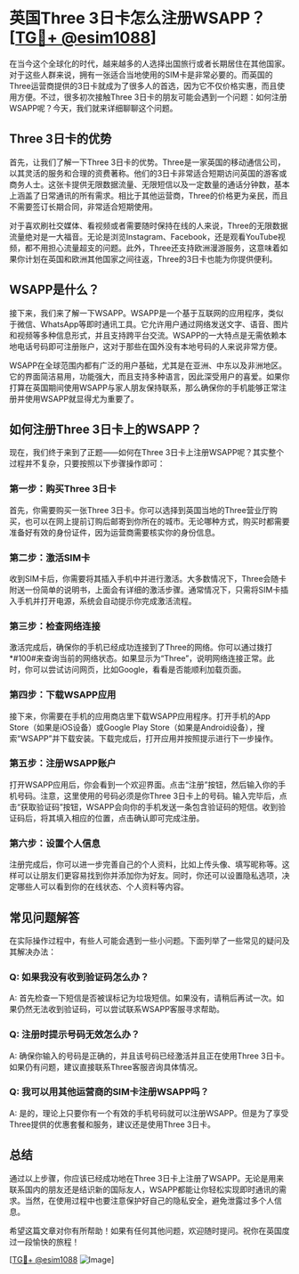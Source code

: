 # 英国Three 3日卡怎么注册WSAPP？[[TG💪+ @esim1088](https://t.me/s/esim1088)]

在当今这个全球化的时代，越来越多的人选择出国旅行或者长期居住在其他国家。对于这些人群来说，拥有一张适合当地使用的SIM卡是非常必要的。而英国的Three运营商提供的3日卡就成为了很多人的首选，因为它不仅价格实惠，而且使用方便。不过，很多初次接触Three 3日卡的朋友可能会遇到一个问题：如何注册WSAPP呢？今天，我们就来详细聊聊这个问题。

## Three 3日卡的优势

首先，让我们了解一下Three 3日卡的优势。Three是一家英国的移动通信公司，以其灵活的服务和合理的资费著称。他们的3日卡非常适合短期访问英国的游客或商务人士。这张卡提供无限数据流量、无限短信以及一定数量的通话分钟数，基本上涵盖了日常通讯的所有需求。相比于其他运营商，Three的价格更为亲民，而且不需要签订长期合同，非常适合短期使用。

对于喜欢刷社交媒体、看视频或者需要随时保持在线的人来说，Three的无限数据流量绝对是一大福音。无论是浏览Instagram、Facebook，还是观看YouTube视频，都不用担心流量超支的问题。此外，Three还支持欧洲漫游服务，这意味着如果你计划在英国和欧洲其他国家之间往返，Three的3日卡也能为你提供便利。

## WSAPP是什么？

接下来，我们来了解一下WSAPP。WSAPP是一个基于互联网的应用程序，类似于微信、WhatsApp等即时通讯工具。它允许用户通过网络发送文字、语音、图片和视频等多种信息形式，并且支持跨平台交流。WSAPP的一大特点是无需依赖本地电话号码即可注册账户，这对于那些在国外没有本地号码的人来说非常方便。

WSAPP在全球范围内都有广泛的用户基础，尤其是在亚洲、中东以及非洲地区。它的界面简洁易用，功能强大，而且支持多种语言，因此深受用户的喜爱。如果你打算在英国期间使用WSAPP与家人朋友保持联系，那么确保你的手机能够正常注册并使用WSAPP就显得尤为重要了。

## 如何注册Three 3日卡上的WSAPP？

现在，我们终于来到了正题——如何在Three 3日卡上注册WSAPP呢？其实整个过程并不复杂，只要按照以下步骤操作即可：

### 第一步：购买Three 3日卡

首先，你需要购买一张Three 3日卡。你可以选择到英国当地的Three营业厅购买，也可以在网上提前订购后邮寄到你所在的城市。无论哪种方式，购买时都需要准备好有效的身份证件，因为运营商需要核实你的身份信息。

### 第二步：激活SIM卡

收到SIM卡后，你需要将其插入手机中并进行激活。大多数情况下，Three会随卡附送一份简单的说明书，上面会有详细的激活步骤。通常情况下，只需将SIM卡插入手机并打开电源，系统会自动提示你完成激活流程。

### 第三步：检查网络连接

激活完成后，确保你的手机已经成功连接到了Three的网络。你可以通过拨打*#100#来查询当前的网络状态。如果显示为“Three”，说明网络连接正常。此时，你可以尝试访问网页，比如Google，看看是否能顺利加载页面。

### 第四步：下载WSAPP应用

接下来，你需要在手机的应用商店里下载WSAPP应用程序。打开手机的App Store（如果是iOS设备）或Google Play Store（如果是Android设备），搜索“WSAPP”并下载安装。下载完成后，打开应用并按照提示进行下一步操作。

### 第五步：注册WSAPP账户

打开WSAPP应用后，你会看到一个欢迎界面。点击“注册”按钮，然后输入你的手机号码。注意，这里使用的号码必须是你Three 3日卡上的号码。输入完毕后，点击“获取验证码”按钮，WSAPP会向你的手机发送一条包含验证码的短信。收到验证码后，将其填入相应的位置，点击确认即可完成注册。

### 第六步：设置个人信息

注册完成后，你可以进一步完善自己的个人资料，比如上传头像、填写昵称等。这样可以让朋友们更容易找到你并添加你为好友。同时，你还可以设置隐私选项，决定哪些人可以看到你的在线状态、个人资料等内容。

## 常见问题解答

在实际操作过程中，有些人可能会遇到一些小问题。下面列举了一些常见的疑问及其解决办法：

### Q: 如果我没有收到验证码怎么办？
A: 首先检查一下短信是否被误标记为垃圾短信。如果没有，请稍后再试一次。如果仍然无法收到验证码，可以尝试联系WSAPP客服寻求帮助。

### Q: 注册时提示号码无效怎么办？
A: 确保你输入的号码是正确的，并且该号码已经激活并且正在使用Three 3日卡。如果仍有问题，建议直接联系Three客服咨询具体情况。

### Q: 我可以用其他运营商的SIM卡注册WSAPP吗？
A: 是的，理论上只要你有一个有效的手机号码就可以注册WSAPP。但是为了享受Three提供的优惠套餐和服务，建议还是使用Three 3日卡。

## 总结

通过以上步骤，你应该已经成功地在Three 3日卡上注册了WSAPP。无论是用来联系国内的朋友还是结识新的国际友人，WSAPP都能让你轻松实现即时通讯的需求。当然，在使用过程中也要注意保护好自己的隐私安全，避免泄露过多个人信息。

希望这篇文章对你有所帮助！如果有任何其他问题，欢迎随时提问。祝你在英国度过一段愉快的旅程！

[[TG💪+ @esim1088](https://t.me/s/esim1088) ![Image](https://i.postimg.cc/4NQfJmqS/Snipaste-2025-05-13-00-14-12.png)]